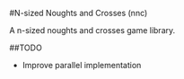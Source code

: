 #N-sized Noughts and Crosses (nnc)

A n-sized noughts and crosses game library.

##TODO

* Improve parallel implementation
